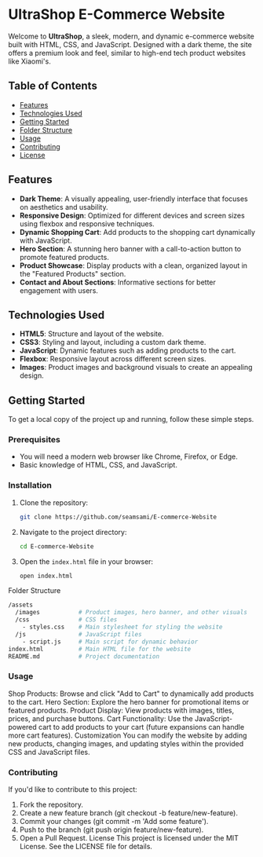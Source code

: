 # UltraShop E-Commerce Website

Welcome to **UltraShop**, a sleek, modern, and dynamic e-commerce website built with HTML, CSS, and JavaScript. Designed with a dark theme, the site offers a premium look and feel, similar to high-end tech product websites like Xiaomi's.

## Table of Contents
- [Features](#features)
- [Technologies Used](#technologies-used)
- [Getting Started](#getting-started)
- [Folder Structure](#folder-structure)
- [Usage](#usage)
- [Contributing](#contributing)
- [License](#license)

## Features
- **Dark Theme**: A visually appealing, user-friendly interface that focuses on aesthetics and usability.
- **Responsive Design**: Optimized for different devices and screen sizes using flexbox and responsive techniques.
- **Dynamic Shopping Cart**: Add products to the shopping cart dynamically with JavaScript.
- **Hero Section**: A stunning hero banner with a call-to-action button to promote featured products.
- **Product Showcase**: Display products with a clean, organized layout in the "Featured Products" section.
- **Contact and About Sections**: Informative sections for better engagement with users.

## Technologies Used
- **HTML5**: Structure and layout of the website.
- **CSS3**: Styling and layout, including a custom dark theme.
- **JavaScript**: Dynamic features such as adding products to the cart.
- **Flexbox**: Responsive layout across different screen sizes.
- **Images**: Product images and background visuals to create an appealing design.

## Getting Started

To get a local copy of the project up and running, follow these simple steps.

### Prerequisites
- You will need a modern web browser like Chrome, Firefox, or Edge.
- Basic knowledge of HTML, CSS, and JavaScript.

### Installation

1. Clone the repository:
   ```bash
   git clone https://github.com/seamsami/E-commerce-Website
2. Navigate to the project directory:

   ```bash
   cd E-commerce-Website
   ```
 3. Open the `index.html` file in your browser:
    ```bash
    open index.html
    ```
Folder Structure
```bash
/assets
  /images           # Product images, hero banner, and other visuals
  /css              # CSS files
    - styles.css    # Main stylesheet for styling the website
  /js               # JavaScript files
    - script.js     # Main script for dynamic behavior
index.html          # Main HTML file for the website
README.md           # Project documentation
```
### Usage
Shop Products: Browse and click "Add to Cart" to dynamically add products to the cart.
Hero Section: Explore the hero banner for promotional items or featured products.
Product Display: View products with images, titles, prices, and purchase buttons.
Cart Functionality: Use the JavaScript-powered cart to add products to your cart (future expansions can handle more cart features).
Customization
You can modify the website by adding new products, changing images, and updating styles within the provided CSS and JavaScript files.

### Contributing
If you'd like to contribute to this project:

 1. Fork the repository.
 2. Create a new feature branch (git checkout -b feature/new-feature).
 3. Commit your changes (git commit -m 'Add some feature').
 4. Push to the branch (git push origin feature/new-feature).
 5. Open a Pull Request.
License
This project is licensed under the MIT License. See the LICENSE file for details.
